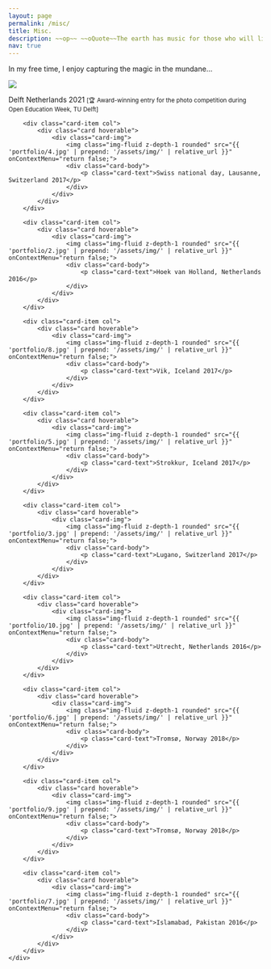```yaml
---
layout: page
permalink: /misc/
title: Misc.
description: ~~op~~ ~~oQuote~~The earth has music for those who will listen~~cQuote~~ ~~cl~~ ~~mdash~~ Reginald Holmes
nav: true
---
```


<div class="container projects">
<p> In my free time, I enjoy capturing the magic in the mundane...</p>
	<div class="row row-cols-2">	  
		<div class="card-item col">
			<div class="card hoverable">
				<div class="card-img">
					<img class="img-fluid z-depth-1 rounded" src="{{ 'portfolio/1.jpg' | prepend: '/assets/img/' | relative_url }}" onContextMenu="return false;">
					<div class="card-body">
						<p class="card-text">Delft Netherlands 2021 <small>[&#127942; Award-winning entry for the photo competition during Open Education Week, TU Delft]</small></p>
					</div>
				</div>
			</div>
		</div>
		
		<div class="card-item col">
			<div class="card hoverable">
				<div class="card-img">
					<img class="img-fluid z-depth-1 rounded" src="{{ 'portfolio/4.jpg' | prepend: '/assets/img/' | relative_url }}" onContextMenu="return false;">
					<div class="card-body">
						<p class="card-text">Swiss national day, Lausanne, Switzerland 2017</p>
					</div>
				</div>
			</div>
		</div>
		
		<div class="card-item col">
			<div class="card hoverable">
				<div class="card-img">
					<img class="img-fluid z-depth-1 rounded" src="{{ 'portfolio/2.jpg' | prepend: '/assets/img/' | relative_url }}" onContextMenu="return false;">
					<div class="card-body">
						<p class="card-text">Hoek van Holland, Netherlands 2016</p>
					</div>
				</div>
			</div>
		</div>
		
		<div class="card-item col">
			<div class="card hoverable">
				<div class="card-img">
					<img class="img-fluid z-depth-1 rounded" src="{{ 'portfolio/8.jpg' | prepend: '/assets/img/' | relative_url }}" onContextMenu="return false;">
					<div class="card-body">
						<p class="card-text">Vik, Iceland 2017</p>
					</div>
				</div>
			</div>
		</div>
		
		<div class="card-item col">
			<div class="card hoverable">
				<div class="card-img">
					<img class="img-fluid z-depth-1 rounded" src="{{ 'portfolio/5.jpg' | prepend: '/assets/img/' | relative_url }}" onContextMenu="return false;">
					<div class="card-body">
						<p class="card-text">Strokkur, Iceland 2017</p>
					</div>
				</div>
			</div>
		</div>
		
		<div class="card-item col">
			<div class="card hoverable">
				<div class="card-img">
					<img class="img-fluid z-depth-1 rounded" src="{{ 'portfolio/3.jpg' | prepend: '/assets/img/' | relative_url }}" onContextMenu="return false;">
					<div class="card-body">
						<p class="card-text">Lugano, Switzerland 2017</p>
					</div>
				</div>
			</div>
		</div>
		
		<div class="card-item col">
			<div class="card hoverable">
				<div class="card-img">
					<img class="img-fluid z-depth-1 rounded" src="{{ 'portfolio/10.jpg' | prepend: '/assets/img/' | relative_url }}" onContextMenu="return false;">
					<div class="card-body">
						<p class="card-text">Utrecht, Netherlands 2016</p>
					</div>
				</div>
			</div>
		</div>
		
		<div class="card-item col">
			<div class="card hoverable">
				<div class="card-img">
					<img class="img-fluid z-depth-1 rounded" src="{{ 'portfolio/6.jpg' | prepend: '/assets/img/' | relative_url }}" onContextMenu="return false;">
					<div class="card-body">
						<p class="card-text">Tromsø, Norway 2018</p>
					</div>
				</div>
			</div>
		</div>
		
		<div class="card-item col">
			<div class="card hoverable">
				<div class="card-img">
					<img class="img-fluid z-depth-1 rounded" src="{{ 'portfolio/9.jpg' | prepend: '/assets/img/' | relative_url }}" onContextMenu="return false;">
					<div class="card-body">
						<p class="card-text">Tromsø, Norway 2018</p>
					</div>
				</div>
			</div>
		</div>
		
		<div class="card-item col">
			<div class="card hoverable">
				<div class="card-img">
					<img class="img-fluid z-depth-1 rounded" src="{{ 'portfolio/7.jpg' | prepend: '/assets/img/' | relative_url }}" onContextMenu="return false;">
					<div class="card-body">
						<p class="card-text">Islamabad, Pakistan 2016</p>
					</div>
				</div>
			</div>
		</div>
	</div>	
</div>



	
	
      
